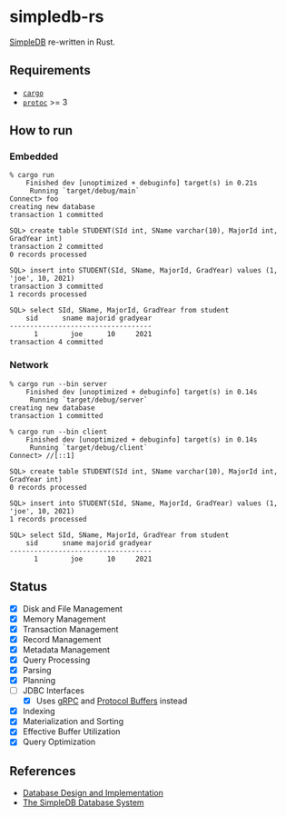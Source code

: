 # simpledb-rs

[SimpleDB](http://cs.bc.edu/~sciore/simpledb/) re-written in Rust.

## Requirements

* [`cargo`](https://doc.rust-lang.org/cargo/getting-started/installation.html)
* [`protoc`](https://grpc.io/docs/protoc-installation/) >= 3

## How to run

### Embedded

```
% cargo run
    Finished dev [unoptimized + debuginfo] target(s) in 0.21s
     Running `target/debug/main`
Connect> foo
creating new database
transaction 1 committed

SQL> create table STUDENT(SId int, SName varchar(10), MajorId int, GradYear int)
transaction 2 committed
0 records processed

SQL> insert into STUDENT(SId, SName, MajorId, GradYear) values (1, 'joe', 10, 2021)
transaction 3 committed
1 records processed

SQL> select SId, SName, MajorId, GradYear from student
    sid      sname majorid gradyear
-----------------------------------
      1        joe      10     2021
transaction 4 committed
```

### Network

```
% cargo run --bin server
    Finished dev [unoptimized + debuginfo] target(s) in 0.14s
     Running `target/debug/server`
creating new database
transaction 1 committed
```

```
% cargo run --bin client
    Finished dev [unoptimized + debuginfo] target(s) in 0.14s
     Running `target/debug/client`
Connect> //[::1]

SQL> create table STUDENT(SId int, SName varchar(10), MajorId int, GradYear int)
0 records processed

SQL> insert into STUDENT(SId, SName, MajorId, GradYear) values (1, 'joe', 10, 2021)
1 records processed

SQL> select SId, SName, MajorId, GradYear from student
    sid      sname majorid gradyear
-----------------------------------
      1        joe      10     2021
```

## Status

- [x] Disk and File Management
- [x] Memory Management
- [x] Transaction Management
- [x] Record Management
- [x] Metadata Management
- [x] Query Processing
- [x] Parsing
- [x] Planning
- [ ] JDBC Interfaces
  - [x] Uses [gRPC](https://grpc.io/) and [Protocol Buffers](https://developers.google.com/protocol-buffers) instead
- [x] Indexing
- [x] Materialization and Sorting
- [x] Effective Buffer Utilization
- [x] Query Optimization

## References

* [Database Design and Implementation](https://link.springer.com/book/10.1007/978-3-030-33836-7)
* [The SimpleDB Database System](http://cs.bc.edu/~sciore/simpledb/)